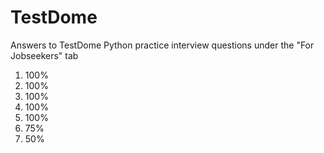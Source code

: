 # TestDome

Answers to TestDome Python practice interview questions under the "For Jobseekers" tab

1. 100%
2. 100%
3. 100%
4. 100%
5. 100%
6. 75%
7. 50%
